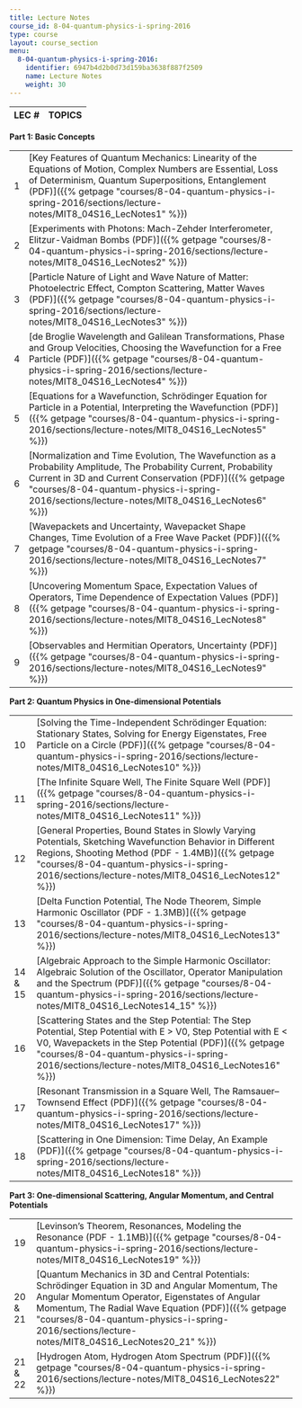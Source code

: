 ```yaml
---
title: Lecture Notes
course_id: 8-04-quantum-physics-i-spring-2016
type: course
layout: course_section
menu:
  8-04-quantum-physics-i-spring-2016:
    identifier: 6947b4d2b0d73d159ba3638f887f2509
    name: Lecture Notes
    weight: 30
---
```

| LEC # | TOPICS |
| --- | --- |

**Part 1: Basic Concepts**

| | |
| --- | --- |
| 1 | [Key Features of Quantum Mechanics: Linearity of the Equations of Motion, Complex Numbers are Essential, Loss of Determinism, Quantum Superpositions, Entanglement (PDF)]({{% getpage "courses/8-04-quantum-physics-i-spring-2016/sections/lecture-notes/MIT8_04S16_LecNotes1" %}}) |
| 2 | [Experiments with Photons: Mach-Zehder Interferometer, Elitzur-Vaidman Bombs (PDF)]({{% getpage "courses/8-04-quantum-physics-i-spring-2016/sections/lecture-notes/MIT8_04S16_LecNotes2" %}}) |
| 3 | [Particle Nature of Light and Wave Nature of Matter: Photoelectric Effect, Compton Scattering, Matter Waves (PDF)]({{% getpage "courses/8-04-quantum-physics-i-spring-2016/sections/lecture-notes/MIT8_04S16_LecNotes3" %}}) |
| 4 | [de Broglie Wavelength and Galilean Transformations, Phase and Group Velocities, Choosing the Wavefunction for a Free Particle (PDF)]({{% getpage "courses/8-04-quantum-physics-i-spring-2016/sections/lecture-notes/MIT8_04S16_LecNotes4" %}}) |
| 5 | [Equations for a Wavefunction, Schrödinger Equation for Particle in a Potential, Interpreting the Wavefunction (PDF)]({{% getpage "courses/8-04-quantum-physics-i-spring-2016/sections/lecture-notes/MIT8_04S16_LecNotes5" %}}) |
| 6 | [Normalization and Time Evolution, The Wavefunction as a Probability Amplitude, The Probability Current, Probability Current in 3D and Current Conservation (PDF)]({{% getpage "courses/8-04-quantum-physics-i-spring-2016/sections/lecture-notes/MIT8_04S16_LecNotes6" %}}) |
| 7 | [Wavepackets and Uncertainty, Wavepacket Shape Changes, Time Evolution of a Free Wave Packet (PDF)]({{% getpage "courses/8-04-quantum-physics-i-spring-2016/sections/lecture-notes/MIT8_04S16_LecNotes7" %}}) |
| 8 | [Uncovering Momentum Space, Expectation Values of Operators, Time Dependence of Expectation Values (PDF)]({{% getpage "courses/8-04-quantum-physics-i-spring-2016/sections/lecture-notes/MIT8_04S16_LecNotes8" %}}) |
| 9 | [Observables and Hermitian Operators, Uncertainty (PDF)]({{% getpage "courses/8-04-quantum-physics-i-spring-2016/sections/lecture-notes/MIT8_04S16_LecNotes9" %}}) |

**Part 2: Quantum Physics in One-dimensional Potentials**

| | |
| --- | --- |
| 10 | [Solving the Time-Independent Schrödinger Equation: Stationary States, Solving for Energy Eigenstates, Free Particle on a Circle (PDF)]({{% getpage "courses/8-04-quantum-physics-i-spring-2016/sections/lecture-notes/MIT8_04S16_LecNotes10" %}}) |
| 11 | [The Infinite Square Well, The Finite Square Well (PDF)]({{% getpage "courses/8-04-quantum-physics-i-spring-2016/sections/lecture-notes/MIT8_04S16_LecNotes11" %}}) |
| 12 | [General Properties, Bound States in Slowly Varying Potentials, Sketching Wavefunction Behavior in Different Regions, Shooting Method (PDF - 1.4MB)]({{% getpage "courses/8-04-quantum-physics-i-spring-2016/sections/lecture-notes/MIT8_04S16_LecNotes12" %}}) |
| 13 | [Delta Function Potential, The Node Theorem, Simple Harmonic Oscillator (PDF - 1.3MB)]({{% getpage "courses/8-04-quantum-physics-i-spring-2016/sections/lecture-notes/MIT8_04S16_LecNotes13" %}}) |
| 14 & 15 | [Algebraic Approach to the Simple Harmonic Oscillator: Algebraic Solution of the Oscillator, Operator Manipulation and the Spectrum (PDF)]({{% getpage "courses/8-04-quantum-physics-i-spring-2016/sections/lecture-notes/MIT8_04S16_LecNotes14_15" %}}) |
| 16 | [Scattering States and the Step Potential: The Step Potential, Step Potential with E > V0, Step Potential with E < V0, Wavepackets in the Step Potential (PDF)]({{% getpage "courses/8-04-quantum-physics-i-spring-2016/sections/lecture-notes/MIT8_04S16_LecNotes16" %}}) |
| 17 | [Resonant Transmission in a Square Well, The Ramsauer–Townsend Effect (PDF)]({{% getpage "courses/8-04-quantum-physics-i-spring-2016/sections/lecture-notes/MIT8_04S16_LecNotes17" %}}) |
| 18 | [Scattering in One Dimension: Time Delay, An Example (PDF)]({{% getpage "courses/8-04-quantum-physics-i-spring-2016/sections/lecture-notes/MIT8_04S16_LecNotes18" %}}) |

**Part 3: One-dimensional Scattering, Angular Momentum, and Central Potentials**

| | |
| --- | --- |
| 19 | [Levinson’s Theorem, Resonances, Modeling the Resonance (PDF - 1.1MB)]({{% getpage "courses/8-04-quantum-physics-i-spring-2016/sections/lecture-notes/MIT8_04S16_LecNotes19" %}}) |
| 20 & 21 | [Quantum Mechanics in 3D and Central Potentials: Schrödinger Equation in 3D and Angular Momentum, The Angular Momentum Operator, Eigenstates of Angular Momentum, The Radial Wave Equation (PDF)]({{% getpage "courses/8-04-quantum-physics-i-spring-2016/sections/lecture-notes/MIT8_04S16_LecNotes20_21" %}}) |
| 21 & 22 | [Hydrogen Atom, Hydrogen Atom Spectrum (PDF)]({{% getpage "courses/8-04-quantum-physics-i-spring-2016/sections/lecture-notes/MIT8_04S16_LecNotes22" %}})